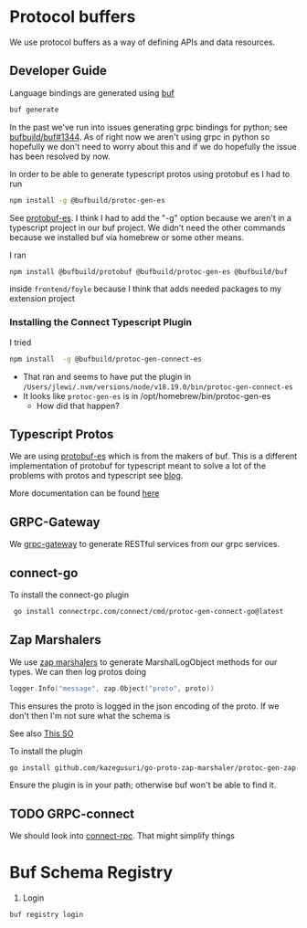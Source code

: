 # Protocol buffers

We use protocol buffers as a way of defining APIs and data resources.

## Developer Guide

Language bindings are generated using [buf](https://buf.build/docs/introduction)

```sh {"id":"01J2H55T7BEVFCJV9A9QX55FTR"}
buf generate
```

In the past we've run into issues generating grpc bindings for python;
see [bufbuild/buf#1344](https://github.com/bufbuild/buf/issues/1344). As of right
now we aren't using grpc in python so hopefully we don't need to worry about this and
if we do hopefully the issue has been resolved by now.

In order to be able to generate typescript protos using protobuf es I had to run

```sh {"id":"01J2H55T7BEVFCJV9A9VN0YK7G"}
npm install -g @bufbuild/protoc-gen-es 
```

See [protobuf-es](https://github.com/bufbuild/protobuf-es). I think I had to add the "-g" option because we aren't
in a typescript project in our buf project. We didn't need the other commands because we installed buf via
homebrew or some other means.

I ran

```bash {"id":"01J2H55T7BEVFCJV9A9Y1VSEVA"}
npm install @bufbuild/protobuf @bufbuild/protoc-gen-es @bufbuild/buf
```

inside `frontend/foyle` because I think that adds needed packages to my extension project

### Installing the Connect Typescript Plugin

I tried

```bash {"id":"01J2H5K0PBVEZ8SJ5KBPET0M88"}
npm install  -g @bufbuild/protoc-gen-connect-es
```

* That ran and seems to have put the plugin in `/Users/jlewi/.nvm/versions/node/v18.19.0/bin/protoc-gen-connect-es`
* It looks like `protoc-gen-es` is in /opt/homebrew/bin/protoc-gen-es
   * How did that happen?

## Typescript Protos

We are using [protobuf-es](https://github.com/bufbuild/protobuf-es)  which is from the makers of buf.
This is a different implementation of protobuf  for typescript meant to solve a lot of the problems with protos
and typescript see [blog](https://buf.build/blog/protobuf-es-the-protocol-buffers-typescript-javascript-runtime-we-all-deserve).

More documentation can be found [here](https://github.com/bufbuild/protobuf-es/blob/main/docs/generated_code.md)

## GRPC-Gateway

We [grpc-gateway](https://grpc-ecosystem.github.io/grpc-gateway/) to generate RESTful services from our grpc services.

## connect-go

To install the connect-go plugin

```sh {"id":"01J2H55T7BEVFCJV9AA06C6GR5"}
 go install connectrpc.com/connect/cmd/protoc-gen-connect-go@latest
```

## Zap Marshalers

We use [zap marshalers](https://pkg.go.dev/go.uber.org/zap#hdr-JSON) to generate MarshalLogObject methods for our types.
We can then log protos doing

```go {"id":"01J2H55T7BEVFCJV9AA1SB6ACP"}
logger.Info("message", zap.Object("proto", proto))
```

This ensures the proto is logged in the json encoding of the proto. If we don't then I'm not sure what the schema is

See also [This SO](https://stackoverflow.com/questions/68411821/correctly-log-protobuf-messages-as-unescaped-json-with-zap-logger)

To install the plugin

```bash {"id":"01J2H55T7BEVFCJV9AA5QCWGPX"}
go install github.com/kazegusuri/go-proto-zap-marshaler/protoc-gen-zap-marshaler@latest
```

Ensure the plugin is in your path; otherwise buf won't be able to find it.

## TODO GRPC-connect

We should look into [connect-rpc](https://connectrpc.com/). That might simplify things

# Buf Schema Registry

1. Login

```bash {"id":"01J463MR2W87MNYGHKV6XANBM7"}
buf registry login
```